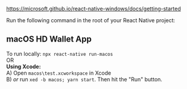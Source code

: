 https://microsoft.github.io/react-native-windows/docs/getting-started

Run the following command in the root of your React Native project:

## macOS HD Wallet App
To run locally:
`npx react-native run-macos`  
OR  
**Using Xcode:**  
A) Open `macos\test.xcworkspace` in Xcode  
B) _or_ run `xed -b macos; yarn start`. Then hit the "Run" button.

